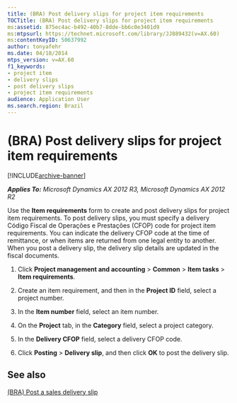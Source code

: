 ```yaml
---
title: (BRA) Post delivery slips for project item requirements
TOCTitle: (BRA) Post delivery slips for project item requirements
ms:assetid: 875ec4ac-b492-40b7-8dde-bb6c0e3401d9
ms:mtpsurl: https://technet.microsoft.com/library/JJ889432(v=AX.60)
ms:contentKeyID: 50637992
author: tonyafehr
ms.date: 04/18/2014
mtps_version: v=AX.60
f1_keywords:
- project item
- delivery slips
- post delivery slips
- project item requirements
audience: Application User
ms.search.region: Brazil
---
```


# (BRA) Post delivery slips for project item requirements 


[!INCLUDE[archive-banner](includes/archive-banner.md)]


_**Applies To:** Microsoft Dynamics AX 2012 R3, Microsoft Dynamics AX 2012 R2_

Use the **Item requirements** form to create and post delivery slips for project item requirements. To post delivery slips, you must specify a delivery Código Fiscal de Operações e Prestações (CFOP) code for project item requirements. You can indicate the delivery CFOP code at the time of remittance, or when items are returned from one legal entity to another. When you post a delivery slip, the delivery slip details are updated in the fiscal documents.

1.  Click **Project management and accounting** \> **Common** \> **Item tasks** \> **Item requirements**.

2.  Create an item requirement, and then in the **Project ID** field, select a project number.

3.  In the **Item number** field, select an item number.

4.  On the **Project** tab, in the **Category** field, select a project category.

5.  In the **Delivery CFOP** field, select a delivery CFOP code.

6.  Click **Posting** \> **Delivery slip**, and then click **OK** to post the delivery slip.

## See also

[(BRA) Post a sales delivery slip](bra-post-a-sales-delivery-slip.md)

  


